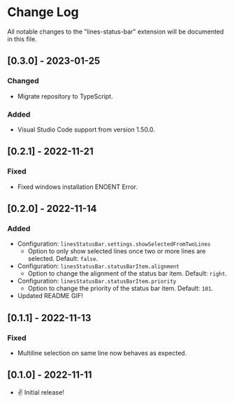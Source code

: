 # Change Log

All notable changes to the "lines-status-bar" extension will be documented in this file.

## [0.3.0] - 2023-01-25

### Changed

- Migrate repository to TypeScript.

### Added

- Visual Studio Code support from version 1.50.0.

## [0.2.1] - 2022-11-21

### Fixed

- Fixed windows installation ENOENT Error.

## [0.2.0] - 2022-11-14

### Added

- Configuration: `linesStatusBar.settings.showSelectedFromTwoLines`
  - Option to only show selected lines once two or more lines are selected. Default: `false`.
- Configuration: `linesStatusBar.statusBarItem.alignment`
  - Option to change the alignment of the status bar item. Default: `right`.
- Configuration: `linesStatusBar.statusBarItem.priority`
  - Option to change the priority of the status bar item. Default: `101`.
- Updated README GIF!

## [0.1.1] - 2022-11-13

### Fixed

- Multiline selection on same line now behaves as expected.

## [0.1.0] - 2022-11-11

- &#x270C; Initial release!
